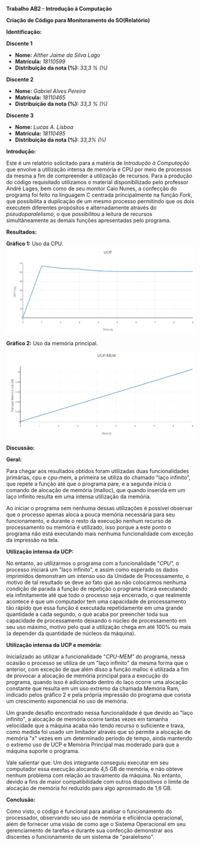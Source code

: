**Trabalho AB2 - Introdução à Computação**

**Criação de Código para Monitoramento do SO(Relatório)**

**Identificação:**

**Discente 1**

- **Nome:** _Alther Jaime da Silva Lago_
- **Matrícula:** _18110599_
- **Distribuição da nota (%):** _33,3 % (⅓)_

**Discente 2**

- **Nome:** _Gabriel Alves Pereira_
- **Matrícula:** _18110465_
- **Distribuição da nota (%):** _33,3 % (⅓)_

**Discente 3**

- **Nome:** _Lucas A. Lisboa_
- **Matrícula:** _18110495_
- **Distribuição da nota (%):** _33,3% (⅓)_

**Introdução:**

Este é um relatório solicitado para a matéria de _Introdução à Computação_ que envolve a utilização intensa de memória e CPU por meio de processos da mesma a fim de compreender a utilização de recursos. Para a produção do código requisitado utilizamos o material disponibilizado pelo professor André Lages, bem como de seu monitor Caio Nunes, a confecção do programa foi feito na linguagem C centrada principalmente na função _Fork_, que possibilita a duplicação de um mesmo processo permitindo que os dois executem diferentes propósitos e alternadamente através do _pseudoparalelismo,_ o que possibilitou a leitura de recursos simultâneamente as demais funções apresentadas pelo programa.

**Resultados:**

**Gráfico 1:** Uso da CPU. ![](ucp.png)

**Gráfico 2:** Uso da memória principal.

 ![](ucp-mem.png)

**Discussão:**

**Geral:**

Para chegar aos resultados obtidos foram utilizadas duas funcionalidades primárias, cpu e cpu-mem, a primeira se utiliza do chamado &quot;laço infinito&quot;, que repete a função até que o programa pare, e a segunda inicia o comando de alocação de memória (malloc), que quando inserida em um laço infinito resulta em uma intensa utilização da memória.

Ao iniciar o programa sem nenhuma dessas utilizações é possível observar que o processo apenas aloca a pouca memória necessária para seu funcionamento, e durante o resto da execução nenhum recurso de processamento ou memória é utilizado, isso porque a este ponto o programa não está executando mais nenhuma funcionalidade com exceção da impressão na tela.

**Utilização intensa da UCP:**

No entanto, ao utilizarmos o programa com a funcionalidade &quot;_CPU&quot;,_ o processo iniciará um &quot;laço infinito&quot;, e assim como esperado os dados imprimidos demonstram um intenso uso da Unidade de Processamento, o motivo de tal resultado se deve ao fato que ao não colocarmos nenhuma condição de parada à função de repetição o programa ficará executando ela infinitamente até que todo o processo seja encerrado, o que realmente acontece é que um computador tem uma capacidade de processamento tão rápido que essa função é executada repetidamente em uma grande quantidade a cada segundo, o que acaba por preencher toda sua capacidade de processamento deixando o núcleo de processamento em seu uso máximo, motivo pelo qual a utilização chega em até 100% ou mais (a depender da quantidade de núcleos da máquina).

**Utilização intensa da UCP e memória:**

Inicializado ao utilizar a funcionalidade &quot;_CPU-MEM&quot;_ do programa, nessa ocasião o processo se utiliza de um &quot;laço infinito&quot; da mesma forma que o anterior, com exceção de que além disso a função malloc é utilizada a fim de provocar a alocação de memória principal para a execução do programa, quando isso é adicionado dentro do laço ocorre uma alocação constante que resulta em um uso extremo da chamada Memória Ram, indicado pelos gráfico 2 e pela própria impressão do programa que consta um crescimento exponencial no uso de memória.

Um grande desafio encontrado nessa funcionalidade é que devido ao &quot;laço infinito&quot;, a alocação de memória ocorre tantas vezes em tamanha velocidade que a máquina acaba não tendo recurso o suficiente e trava, como medida foi usado um limitador através que só permite a alocação de memória &quot;x&quot; vezes em um determinado período de tempo, ainda mantendo o extremo uso de UCP e Memória Principal mas moderado para que a máquina suporte o programa.

Vale salientar que: Um dos integrante conseguiu executar em seu computador essa execução alocando 4,5 GB de memória, e não obteve nenhum problema com relação ao travamento da máquina. No entanto, devido a fins de maior compatibilidade com outros dispositivos o limite de alocação de memória foi reduzido para algo aproximado de 1,6 GB.

**Conclusão:**

Como visto, o código é funcional para analisar o funcionamento do processador, observando seu uso de memória e eficiência operacional, além de fornecer uma visão de como age o Sistema Operacional em seu gerenciamento de tarefas e durante sua confecção demonstrar aos discentes o funcionamento de um sistema de &quot;paralelismo&quot;.
